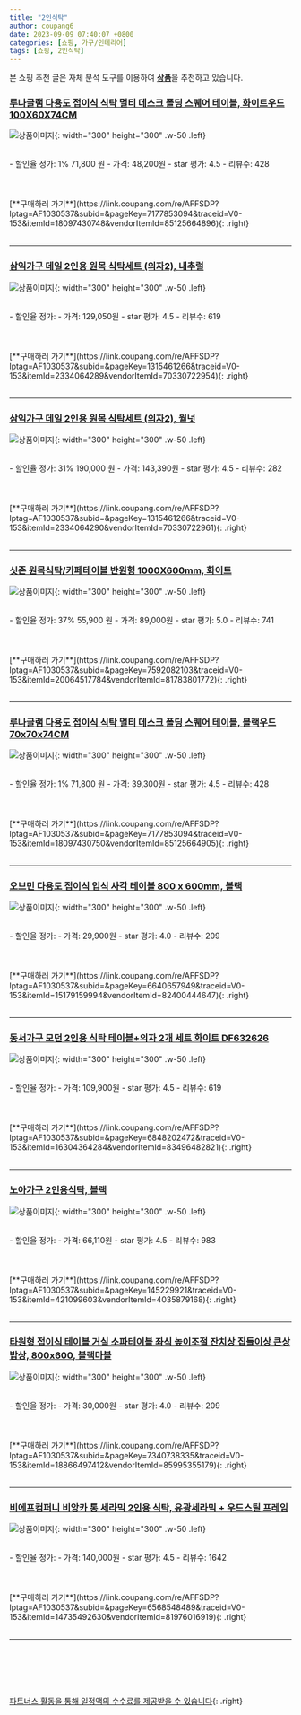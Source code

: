 ```yaml
---
title: "2인식탁"
author: coupang6
date: 2023-09-09 07:40:07 +0800
categories: [쇼핑, 가구/인테리어]
tags: [쇼핑, 2인식탁]
---
```


본 쇼핑 추천 글은 자체 분석 도구를 이용하여 [**상품**](https://link.coupang.com/a/bao1ui)을 추천하고 있습니다.

### [루나글램 다용도 접이식 식탁 멀티 데스크 폴딩 스퀘어 테이블, 화이트우드 100X60X74CM](https://link.coupang.com/re/AFFSDP?lptag=AF1030537&subid=&pageKey=7177853094&traceid=V0-153&itemId=18097430748&vendorItemId=85125664896)

![상품이미지](https://thumbnail10.coupangcdn.com/thumbnails/remote/230x230ex/image/vendor_inventory/b342/2765d74d1f2502cf983a997da5d29f85b4912b7dff6f2f4c4af97113b523.jpg){: width="300" height="300" .w-50 .left}


<br>
- 할인율 정가: 1%  71,800   원
- 가격: 48,200원
- star 평가: 4.5
- 리뷰수: 428
<br>
<br>
<br>
<br>
[**구매하러 가기**](https://link.coupang.com/re/AFFSDP?lptag=AF1030537&subid=&pageKey=7177853094&traceid=V0-153&itemId=18097430748&vendorItemId=85125664896){: .right}
<br>
<br>

---

### [삼익가구 데일 2인용 원목 식탁세트 (의자2), 내추럴](https://link.coupang.com/re/AFFSDP?lptag=AF1030537&subid=&pageKey=1315461266&traceid=V0-153&itemId=2334064289&vendorItemId=70330722954)

![상품이미지](https://thumbnail10.coupangcdn.com/thumbnails/remote/230x230ex/image/vendor_inventory/8234/b937930d80425f5d2718217bf9b83a77f7480da8485ead3ad2ec6f1674c4.jpg){: width="300" height="300" .w-50 .left}


<br>
- 할인율 정가: 
- 가격: 129,050원
- star 평가: 4.5
- 리뷰수: 619
<br>
<br>
<br>
<br>
[**구매하러 가기**](https://link.coupang.com/re/AFFSDP?lptag=AF1030537&subid=&pageKey=1315461266&traceid=V0-153&itemId=2334064289&vendorItemId=70330722954){: .right}
<br>
<br>

---

### [삼익가구 데일 2인용 원목 식탁세트 (의자2), 월넛](https://link.coupang.com/re/AFFSDP?lptag=AF1030537&subid=&pageKey=1315461266&traceid=V0-153&itemId=2334064290&vendorItemId=70330722961)

![상품이미지](https://thumbnail10.coupangcdn.com/thumbnails/remote/230x230ex/image/vendor_inventory/3203/828aa08489af63787f571412e561a8f136af6792b785397187cab62414f1.jpg){: width="300" height="300" .w-50 .left}


<br>
- 할인율 정가: 31%  190,000   원
- 가격: 143,390원
- star 평가: 4.5
- 리뷰수: 282
<br>
<br>
<br>
<br>
[**구매하러 가기**](https://link.coupang.com/re/AFFSDP?lptag=AF1030537&subid=&pageKey=1315461266&traceid=V0-153&itemId=2334064290&vendorItemId=70330722961){: .right}
<br>
<br>

---

### [싯존 원목식탁/카페테이블 반원형 1000X600mm, 화이트](https://link.coupang.com/re/AFFSDP?lptag=AF1030537&subid=&pageKey=7592082103&traceid=V0-153&itemId=20064517784&vendorItemId=81783801772)

![상품이미지](https://thumbnail8.coupangcdn.com/thumbnails/remote/230x230ex/image/vendor_inventory/6b18/061c5ec4446a719bc83aa1b0c0949ef1b335423e11db3b8775b3192716cf.jpg){: width="300" height="300" .w-50 .left}


<br>
- 할인율 정가: 37%  55,900   원
- 가격: 89,000원
- star 평가: 5.0
- 리뷰수: 741
<br>
<br>
<br>
<br>
[**구매하러 가기**](https://link.coupang.com/re/AFFSDP?lptag=AF1030537&subid=&pageKey=7592082103&traceid=V0-153&itemId=20064517784&vendorItemId=81783801772){: .right}
<br>
<br>

---

### [루나글램 다용도 접이식 식탁 멀티 데스크 폴딩 스퀘어 테이블, 블랙우드 70x70x74CM](https://link.coupang.com/re/AFFSDP?lptag=AF1030537&subid=&pageKey=7177853094&traceid=V0-153&itemId=18097430750&vendorItemId=85125664905)

![상품이미지](https://thumbnail10.coupangcdn.com/thumbnails/remote/230x230ex/image/vendor_inventory/bdc0/5409d6bcde016a967d75a8a41cb2a83df6f9651efef0934a4b63719d82b5.jpg){: width="300" height="300" .w-50 .left}


<br>
- 할인율 정가: 1%  71,800   원
- 가격: 39,300원
- star 평가: 4.5
- 리뷰수: 428
<br>
<br>
<br>
<br>
[**구매하러 가기**](https://link.coupang.com/re/AFFSDP?lptag=AF1030537&subid=&pageKey=7177853094&traceid=V0-153&itemId=18097430750&vendorItemId=85125664905){: .right}
<br>
<br>

---

### [오브민 다용도 접이식 입식 사각 테이블 800 x 600mm, 블랙](https://link.coupang.com/re/AFFSDP?lptag=AF1030537&subid=&pageKey=6640657949&traceid=V0-153&itemId=15179159994&vendorItemId=82400444647)

![상품이미지](https://thumbnail9.coupangcdn.com/thumbnails/remote/230x230ex/image/vendor_inventory/48ed/f52a7ef9adee4d6106e165a276e9928a8f5d7b33797d6a52fcd66b65c3e2.jpg){: width="300" height="300" .w-50 .left}


<br>
- 할인율 정가: 
- 가격: 29,900원
- star 평가: 4.0
- 리뷰수: 209
<br>
<br>
<br>
<br>
[**구매하러 가기**](https://link.coupang.com/re/AFFSDP?lptag=AF1030537&subid=&pageKey=6640657949&traceid=V0-153&itemId=15179159994&vendorItemId=82400444647){: .right}
<br>
<br>

---

### [동서가구 모던 2인용 식탁 테이블+의자 2개 세트 화이트 DF632626](https://link.coupang.com/re/AFFSDP?lptag=AF1030537&subid=&pageKey=6848202472&traceid=V0-153&itemId=16304364284&vendorItemId=83496482821)

![상품이미지](https://thumbnail7.coupangcdn.com/thumbnails/remote/230x230ex/image/vendor_inventory/542c/1fa1192b3b3e303fbc248727eb66766ee98c66cabdd0edb65a819d72b1f6.jpg){: width="300" height="300" .w-50 .left}


<br>
- 할인율 정가: 
- 가격: 109,900원
- star 평가: 4.5
- 리뷰수: 619
<br>
<br>
<br>
<br>
[**구매하러 가기**](https://link.coupang.com/re/AFFSDP?lptag=AF1030537&subid=&pageKey=6848202472&traceid=V0-153&itemId=16304364284&vendorItemId=83496482821){: .right}
<br>
<br>

---

### [노아가구 2인용식탁, 블랙](https://link.coupang.com/re/AFFSDP?lptag=AF1030537&subid=&pageKey=145229921&traceid=V0-153&itemId=421099603&vendorItemId=4035879168)

![상품이미지](https://thumbnail6.coupangcdn.com/thumbnails/remote/230x230ex/image/product/image/vendoritem/2018/12/18/4035879168/d5c6b617-f179-4f73-8e0b-165fd080328d.jpg){: width="300" height="300" .w-50 .left}


<br>
- 할인율 정가: 
- 가격: 66,110원
- star 평가: 4.5
- 리뷰수: 983
<br>
<br>
<br>
<br>
[**구매하러 가기**](https://link.coupang.com/re/AFFSDP?lptag=AF1030537&subid=&pageKey=145229921&traceid=V0-153&itemId=421099603&vendorItemId=4035879168){: .right}
<br>
<br>

---

### [타원형 접이식 테이블 거실 소파테이블 좌식 높이조절 잔치상 집들이상 큰상 밥상, 800x600, 블랙마블](https://link.coupang.com/re/AFFSDP?lptag=AF1030537&subid=&pageKey=7340738335&traceid=V0-153&itemId=18866497412&vendorItemId=85995355179)

![상품이미지](https://thumbnail6.coupangcdn.com/thumbnails/remote/230x230ex/image/vendor_inventory/f010/9e42cc4accf781fe921c5ce7c352af7acc099c3c995fe81d3ad3924799ee.jpg){: width="300" height="300" .w-50 .left}


<br>
- 할인율 정가: 
- 가격: 30,000원
- star 평가: 4.0
- 리뷰수: 209
<br>
<br>
<br>
<br>
[**구매하러 가기**](https://link.coupang.com/re/AFFSDP?lptag=AF1030537&subid=&pageKey=7340738335&traceid=V0-153&itemId=18866497412&vendorItemId=85995355179){: .right}
<br>
<br>

---

### [비에프컴퍼니 비앙카 통 세라믹 2인용 식탁, 유광세라믹 + 우드스틸 프레임](https://link.coupang.com/re/AFFSDP?lptag=AF1030537&subid=&pageKey=6568548489&traceid=V0-153&itemId=14735492630&vendorItemId=81976016919)

![상품이미지](https://thumbnail8.coupangcdn.com/thumbnails/remote/230x230ex/image/retail/images/4936002983069344-f04c59e3-de3f-494c-82ce-8126d54b5ea7.jpg){: width="300" height="300" .w-50 .left}


<br>
- 할인율 정가: 
- 가격: 140,000원
- star 평가: 4.5
- 리뷰수: 1642
<br>
<br>
<br>
<br>
[**구매하러 가기**](https://link.coupang.com/re/AFFSDP?lptag=AF1030537&subid=&pageKey=6568548489&traceid=V0-153&itemId=14735492630&vendorItemId=81976016919){: .right}
<br>
<br>

---
<br><br><br><br><br> [파트너스 활동을 통해 일정액의 수수료를 제공받을 수 있습니다](https://link.coupang.com/a/bao1ui){: .right}